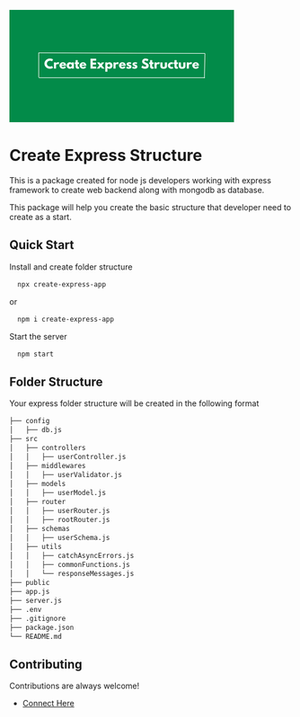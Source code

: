 ![create express app](./create-express-app-logo.png)

# Create Express Structure

This is a package created for node js developers working with express framework to create web backend along with mongodb as database.

This package will help you create the basic structure that developer need to create as a start.

## Quick Start

Install and create folder structure

```bash
  npx create-express-app
```

or

```bash
  npm i create-express-app
```

Start the server

```bash
  npm start
```

## Folder Structure

Your express folder structure will be created in the following format

```
├── config
│   ├── db.js
├── src
│   ├── controllers
│   │   ├── userController.js
│   ├── middlewares
│   │   ├── userValidator.js
│   ├── models
│   │   ├── userModel.js
│   ├── router
│   │   ├── userRouter.js
│   │   ├── rootRouter.js
│   ├── schemas
│   │   ├── userSchema.js
│   ├── utils
│   │   ├── catchAsyncErrors.js
│   │   ├── commonFunctions.js
│   │   └── responseMessages.js
├── public
├── app.js
├── server.js
├── .env
├── .gitignore
├── package.json
└── README.md
```

## Contributing

Contributions are always welcome!

- [Connect Here](letsconnect@anuragsrivastav.com)
